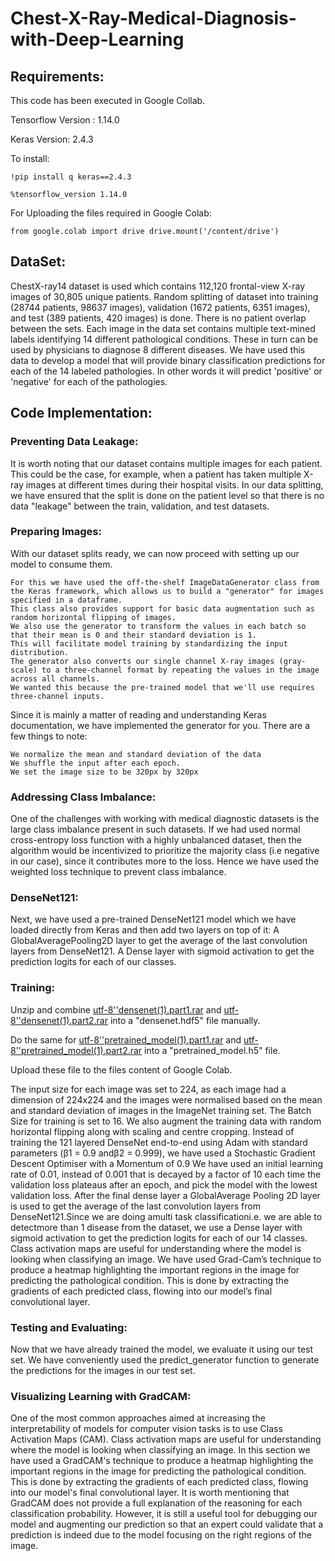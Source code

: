 # Chest-X-Ray-Medical-Diagnosis-with-Deep-Learning

## Requirements:
This code has been executed in Google Collab.

 Tensorflow Version : 1.14.0
 
 Keras Version: 2.4.3
 
 To install:
 
`!pip install q keras==2.4.3`

 `%tensorflow_version 1.14.0 `
 
For Uploading the files required in Google Colab: 
 
 `from google.colab import drive
drive.mount('/content/drive')`

## DataSet:
 
ChestX-ray14 dataset is used which contains 112,120 frontal-view X-ray images of 30,805 unique patients.
Random splitting of dataset into training (28744 patients, 98637 images), validation (1672 patients, 6351 images), and test (389  patients,  420  images) is done.
There is no patient overlap between the sets.
Each image in the data set contains multiple text-mined labels identifying 14 different pathological conditions.
These in turn can be used by physicians to diagnose 8 different diseases.
We have used this data to develop a model that will provide binary classification predictions for each of the 14 labeled pathologies.
In other words it will predict 'positive' or 'negative' for each of the pathologies.

## Code Implementation:

 ### Preventing Data Leakage:

  It is worth noting that our dataset contains multiple images for each patient. This could be the case, for example, when a patient has taken multiple X-ray images at different times during their hospital visits. In our data splitting, we have ensured that the split is done on the patient level so that there is no data "leakage" between the train, validation, and test datasets.
 
### Preparing Images:

   With our dataset splits ready, we can now proceed with setting up our model to consume them.

    For this we have used the off-the-shelf ImageDataGenerator class from the Keras framework, which allows us to build a "generator" for images specified in a dataframe.
    This class also provides support for basic data augmentation such as random horizontal flipping of images.
    We also use the generator to transform the values in each batch so that their mean is 0 and their standard deviation is 1.
    This will facilitate model training by standardizing the input distribution.
    The generator also converts our single channel X-ray images (gray-scale) to a three-channel format by repeating the values in the image across all channels.
    We wanted this because the pre-trained model that we'll use requires three-channel inputs.

   Since it is mainly a matter of reading and understanding Keras documentation, we have implemented the generator for you. There are a few things to note:

    We normalize the mean and standard deviation of the data
    We shuffle the input after each epoch.
    We set the image size to be 320px by 320px

 ### Addressing Class Imbalance:

   One of the challenges with working with medical diagnostic datasets is the large class imbalance present in such datasets.
   If we had used normal cross-entropy loss function with a highly unbalanced dataset, then the algorithm would be incentivized to prioritize the majority class (i.e negative in our case), since it contributes more to the loss. 
   Hence we have used the weighted loss technique to prevent class imbalance.

 ### DenseNet121:

   Next, we have used a pre-trained DenseNet121 model which we have loaded directly from Keras and then add two layers on top of it:
    A GlobalAveragePooling2D layer to get the average of the last convolution layers from DenseNet121.
    A Dense layer with sigmoid activation to get the prediction logits for each of our classes.

  ### Training:
  Unzip and combine [utf-8''densenet(1).part1.rar](https://github.com/DebrupBasu/Chest-X-Ray-Medical-Diagnosis-with-Deep-Learning/blob/main/utf-8''densenet(1).part1.rar) and [utf-8''densenet(1).part2.rar](https://github.com/DebrupBasu/Chest-X-Ray-Medical-Diagnosis-with-Deep-Learning/blob/main/utf-8''densenet(1).part2.rar) into a "densenet.hdf5" file manually. 

Do the same for [utf-8''pretrained_model(1).part1.rar](https://github.com/DebrupBasu/Chest-X-Ray-Medical-Diagnosis-with-Deep-Learning/blob/main/utf-8''pretrained_model(1).part1.rar) and [utf-8''pretrained_model(1).part2.rar](https://github.com/DebrupBasu/Chest-X-Ray-Medical-Diagnosis-with-Deep-Learning/blob/main/utf-8''pretrained_model(1).part2.rar) into a "pretrained_model.h5" file.

Upload these file to the files content of Google Colab.
  
   The input size for each image was set to 224, as each image had a dimension of 224x224 and the images were normalised based on the mean and standard deviation of images in the ImageNet training set. 
   The Batch Size for training is set to 16. We also augment the training data with random horizontal flipping along with scaling and centre cropping. 
   Instead of training the 121 layered DenseNet end-to-end using Adam with standard parameters (β1 = 0.9 andβ2 = 0.999), we have used a Stochastic Gradient Descent Optimiser with a Momentum of 0.9
   We have used an initial learning rate of 0.01, instead of 0.001 that is decayed by a factor of 10 each time the validation loss plateaus after an epoch, and pick the model with the lowest validation loss.
   After the final dense layer a GlobalAverage Pooling 2D layer is used to get the average of the last convolution layers from DenseNet121.Since we are doing amulti task classificationi.e. we are able to detectmore than 1 disease from the dataset, we use a Dense layer with sigmoid activation to get the prediction logits for each of our 14 classes. Class activation maps are useful for understanding where the model is looking when classifying an image.
   We have used Grad-Cam’s technique to produce a heatmap highlighting the important regions in the image for predicting the pathological condition. This is done by extracting the gradients of each predicted class, flowing into our model’s final convolutional layer.

  ### Testing and Evaluating:
   Now that we have already trained the model, we evaluate it using our test set. We have conveniently used the predict_generator function to generate the predictions for the images in our test set.
  
  ### Visualizing Learning with GradCAM:
   One of the most common approaches aimed at increasing the interpretability of models for computer vision tasks is to use Class Activation Maps (CAM).
   Class activation maps are useful for understanding where the model is looking when classifying an image.
   In this section we have used a GradCAM's technique to produce a heatmap highlighting the important regions in the image for predicting the pathological condition.
   This is done by extracting the gradients of each predicted class, flowing into our model's final convolutional layer.
   It is worth mentioning that GradCAM does not provide a full explanation of the reasoning for each classification probability.
   However, it is still a useful tool for debugging our model and augmenting our prediction so that an expert could validate that a prediction is indeed due to the model focusing on the right regions of the image.

